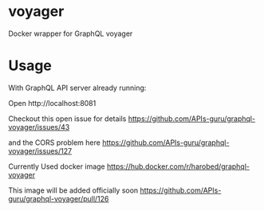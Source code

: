 # voyager

Docker wrapper for GraphQL voyager

# Usage

With GraphQL API server already running:

Open http://localhost:8081

Checkout this open issue for details
https://github.com/APIs-guru/graphql-voyager/issues/43

and the CORS problem here
https://github.com/APIs-guru/graphql-voyager/issues/127

Currently Used docker image
https://hub.docker.com/r/harobed/graphql-voyager

This image will be added officially soon
https://github.com/APIs-guru/graphql-voyager/pull/126
